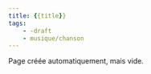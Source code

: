 ```yaml
---
title: {{title}}
tags:
    - -draft
    - musique/chanson
---
```


Page créée automatiquement, mais vide.
